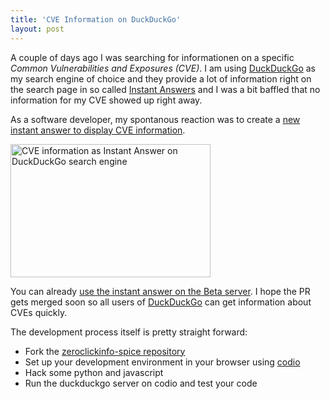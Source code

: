 ```yaml
---
title: 'CVE Information on DuckDuckGo'
layout: post
---
```

A couple of days ago I was searching for informationen on a specific *Common Vulnerabilities and Exposures (CVE)*. I am using [DuckDuckGo][2] as my search engine of choice and they provide a lot of information right on the search page in so called [Instant Answers][3] and I was a bit baffled that no information for my CVE showed up right away.

As a software developer, my spontanous reaction was to create a [new instant answer to display CVE information][1].

<a data-flickr-embed="true"  href="https://www.flickr.com/photos/cringe/25715574934/in/dateposted/" title="CVE information as Instant Answer on DuckDuckGo search engine"><img src="https://farm2.staticflickr.com/1477/25715574934_1538ca9874_n.jpg" width="320" height="213" alt="CVE information as Instant Answer on DuckDuckGo search engine"></a><script async src="//embedr.flickr.com/assets/client-code.js" charset="utf-8"></script>

You can already [use the instant answer on the Beta server][1]. I hope the PR gets merged soon so all users of [DuckDuckGo][2] can get information about CVEs quickly.

The development process itself is pretty straight forward:

* Fork the [zeroclickinfo-spice repository][4]
* Set up your development environment in your browser using [codio][5]
* Hack some python and javascript
* Run the duckduckgo server on codio and test your code

[0]: https://github.com/duckduckgo/zeroclickinfo-spice/pull/2597
[1]: https://beta.duckduckgo.com/?q=cve-2009-0355&ia=answer
[2]: https://duckduckgo.com/
[3]: https://duck.co/ia
[4]: https://github.com/duckduckgo/zeroclickinfo-spice
[5]: https://codio.com/
